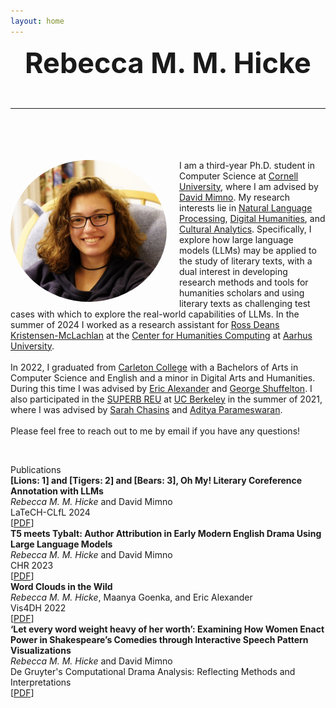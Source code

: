 ```yaml
---
layout: home
---
```

<link rel="stylesheet" href="/assets/css/main.css">
<div style="text-align: center; font-size: 45px; font-weight: bold;">Rebecca M. M. Hicke<br><hr> </div>
<br>
<div>
<img src="assets/images/Hicke.jpeg" alt="Photo of Rebecca Hicke" width="250" height="227" style="margin-right:20px;float:left;border-radius:50%;"><p style="margin-top:20px;">I am a third-year Ph.D. student in Computer Science at <a class="page-link" href="https://www.cs.cornell.edu">Cornell University</a>, where I am advised by <a class="page-link" href="https://mimno.infosci.cornell.edu">David Mimno</a>. My research interests lie in <a href="https://www.ibm.com/topics/natural-language-processing">Natural Language Processing</a>, <a href="https://en.wikipedia.org/wiki/Digital_humanities#:~:text=Digital%20humanities%20(DH)%20is%20an,the%20analysis%20of%20their%20application.">Digital Humanities</a>, and <a href="https://en.wikipedia.org/wiki/Cultural_analytics">Cultural Analytics</a>. Specifically, I explore how large language models (LLMs) may be applied to the study of literary texts, with a dual interest in developing research methods and tools for humanities scholars and using literary texts as challenging test cases with which to explore the real-world capabilities of LLMs. In the summer of 2024 I worked as a research assistant for <a href="https://www.au.dk/en/rdkm@cc.au.dk">Ross Deans Kristensen-McLachlan</a> at the <a href="https://chc.au.dk">Center for Humanities Computing</a> at <a href="https://international.au.dk">Aarhus University</a>.<br><br>
In 2022, I graduated from <a class="page-link" href="https://www.carleton.edu">Carleton College</a> with a Bachelors of Arts in Computer Science and English and a minor in Digital Arts and Humanities. During this time I was advised by <a class="page-link" href="https://cs.carleton.edu/faculty/ealexander/">Eric Alexander</a> and <a class="page-link" href="https://www.carleton.edu/directory/gshuffel/">George Shuffelton</a>. I also participated in the <a class="page-link" href="https://eecs.berkeley.edu/resources/undergrads/research/superb">SUPERB REU</a> at <a class="page-link" href="https://eecs.berkeley.edu">UC Berkeley</a> in the summer of 2021, where I was advised by <a class="page-link" href="https://schasins.com">Sarah Chasins</a> and <a class="page-link" href="https://people.eecs.berkeley.edu/~adityagp/">Aditya Parameswaran</a>.<br><br>
Please feel free to reach out to me by email if you have any questions!</p><br>
<p><div class="project-heading">Publications</div>
<div class="small-spacer"></div>
<div style="font-weight: bold;">[Lions: 1] and [Tigers: 2] and [Bears: 3], Oh My! Literary Coreference Annotation with LLMs</div>
<div><em>Rebecca M. M. Hicke</em> and David Mimno</div>
<div>LaTeCH-CLfL 2024</div>
<div>[<a href="https://arxiv.org/pdf/2401.17922.pdf">PDF</a>]</div>
<div class="small-spacer"></div>
<div style="font-weight: bold;">T5 meets Tybalt: Author Attribution in Early Modern English Drama Using Large Language Models</div>
<div><em>Rebecca M. M. Hicke</em> and David Mimno</div>
<div>CHR 2023</div>
<div>[<a href="https://ceur-ws.org/Vol-3558/paper2757.pdf">PDF</a>]</div>
<div class="small-spacer"></div>
<div style="font-weight: bold;">Word Clouds in the Wild</div>
<div><em>Rebecca M. M. Hicke</em>, Maanya Goenka, and Eric Alexander</div>
<div>Vis4DH 2022</div>
<div>[<a href="https://arxiv.org/pdf/2210.08059.pdf">PDF</a>]</div>
<div class="small-spacer"></div>
<div style="font-weight: bold;">‘Let every word weight heavy of her worth’: Examining How Women Enact Power in Shakespeare’s Comedies through Interactive Speech Pattern Visualizations</div>
<div><em>Rebecca M. M. Hicke</em> and David Mimno</div>
<div>De Gruyter's Computational Drama Analysis: Reflecting Methods and Interpretations</div>
<div>[<a href="https://www.degruyter.com/document/doi/10.1515/9783111071824/html">PDF</a>]</div>
</p>
</div>